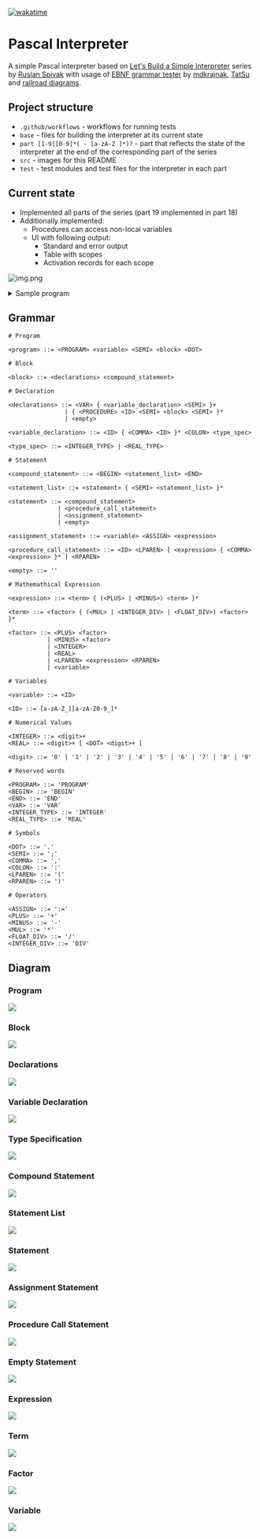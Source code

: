 [![wakatime](https://wakatime.com/badge/user/ec8c97a0-e0e3-4763-a6b4-374bde6dcd04/project/9766bc6d-e05f-46c2-b83c-0c0602728a07.svg?style=for-the-badge)](https://wakatime.com/badge/user/ec8c97a0-e0e3-4763-a6b4-374bde6dcd04/project/9766bc6d-e05f-46c2-b83c-0c0602728a07)

# Pascal Interpreter

A simple Pascal interpreter based on [Let's Build a Simple Interpreter](https://github.com/rspivak/lsbasi) series by [Ruslan Spivak](https://github.com/rspivak/) with usage of [EBNF grammar tester](https://mdkrajnak.github.io/ebnftest/) by [mdkrajnak](https://github.com/mdkrajnak/), [TatSu](https://github.com/neogeny/TatSu) and [railroad diagrams](https://github.com/tabatkins/railroad-diagrams).

## Project structure

- `.github/workflows` - workflows for running tests
- `base` - files for building the interpreter at its current state
- `part [1-9][0-9]*( - [a-zA-Z ]*)?` - part that reflects the state of the interpreter at the end of the corresponding part of the series
- `src` - images for this README
- `test` - test modules and test files for the interpreter in each part

## Current state

- Implemented all parts of the series (part 19 implemented in part 18)
- Additionally implemented:
  - Procedures can access non-local variables
  - UI with following output:
    - Standard and error output
    - Table with scopes
    - Activation records for each scope

![img.png](src/img.png)
<details>
<summary>Sample program</summary>
<br>
<pre>
program Main;

procedure Alpha(a : integer; b : integer); { 4, 2 / 1, 3 }
var x : integer;

   procedure Beta(a : integer; c : integer); { 12, 2 / 8, 3 }
   var x : integer;
   begin
      x := a * 10 + b * 2 + c; { 66 / 49 }
      writeln(a);
      writeln(x);
   end;

begin
  x := (a + b ) * 2; { 12 / 8 }
  Beta(x, b);
end;

begin { Main }
  Alpha(2 + 2, 2);
  Alpha(1, 3);
end.  { Main }
</pre>
</details>

## Grammar

```ebnf
# Program

<program> ::= <PROGRAM> <variable> <SEMI> <block> <DOT>

# Block

<block> ::= <declarations> <compound_statement>

# Declaration

<declarations> ::= <VAR> { <variable_declaration> <SEMI> }+
                | { <PROCEDURE> <ID> <SEMI> <block> <SEMI> }*
                | <empty>

<variable_declaration> ::= <ID> { <COMMA> <ID> }* <COLON> <type_spec>

<type_spec> ::= <INTEGER_TYPE> | <REAL_TYPE>

# Statement

<compound_statement> ::= <BEGIN> <statement_list> <END>

<statement_list> ::= <statement> { <SEMI> <statement_list> }*

<statement> ::= <compound_statement>
              | <procedure_call_statement>
              | <assignment_statement>
              | <empty>

<assignment_statement> ::= <variable> <ASSIGN> <expression>

<procedure_call_statement> ::= <ID> <LPAREN> [ <expression> { <COMMA> <expression> }* ] <RPAREN>

<empty> ::= ''

# Mathemathical Expression

<expression> ::= <term> { (<PLUS> | <MINUS>) <term> }*

<term> ::= <factor> { (<MUL> | <INTEGER_DIV> | <FLOAT_DIV>) <factor> }*

<factor> ::= <PLUS> <factor>
           | <MINUS> <factor>
           | <INTEGER>
           | <REAL>
           | <LPAREN> <expression> <RPAREN>
           | <variable>

# Variables

<variable> ::= <ID>

<ID> ::= [a-zA-Z_][a-zA-Z0-9_]*

# Numerical Values

<INTEGER> ::= <digit>+
<REAL> ::= <digit>+ [ <DOT> <digit>+ ]

<digit> ::= '0' | '1' | '2' | '3' | '4' | '5' | '6' | '7' | '8' | '9'

# Reserved words

<PROGRAM> ::= 'PROGRAM'
<BEGIN> ::= 'BEGIN'
<END> ::= 'END'
<VAR> ::= 'VAR'
<INTEGER_TYPE> ::= 'INTEGER'
<REAL_TYPE> ::= 'REAL'

# Symbols

<DOT> ::= '.'
<SEMI> ::= ';'
<COMMA> ::= ','
<COLON> ::= ':'
<LPAREN> ::= '('
<RPAREN> ::= ')'

# Operators

<ASSIGN> ::= ':='
<PLUS> ::= '+'
<MINUS> ::= '-'
<MUL> ::= '*'
<FLOAT_DIV> ::= '/'
<INTEGER_DIV> ::= 'DIV'
```

## Diagram

### Program

![](src/diagram1.svg)

### Block

![](src/diagram2.svg)

### Declarations

![](src/diagram3.svg)

### Variable Declaration

![](src/diagram4.svg)

### Type Specification

![](src/diagram5.svg)

### Compound Statement

![](src/diagram6.svg)

### Statement List

![](src/diagram7.svg)

### Statement

![](src/diagram8.svg)

### Assignment Statement

![](src/diagram9.svg)

### Procedure Call Statement

![](src/diagram10.svg)

### Empty Statement

![](src/diagram11.svg)

### Expression

![](src/diagram12.svg)

### Term

![](src/diagram13.svg)

### Factor

![](src/diagram14.svg)

### Variable

![](src/diagram15.svg)
